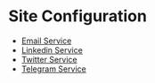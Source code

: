 # Site Configuration
- [Email Service](https://wutsi.github.io/email-server/Configuration)
- [Linkedin Service](https://wutsi.github.io/linkedin-server/Configuration)
- [Twitter Service](https://wutsi.github.io/twitter-server/Configuration)
- [Telegram Service](https://wutsi.github.io/telegram-server/Configuration)


